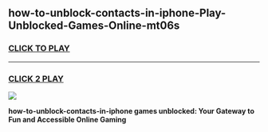 
## how-to-unblock-contacts-in-iphone-Play-Unblocked-Games-Online-mt06s
<h3>
<a href="https://premium76.site?title=how-to-unblock-contacts-in-iphone&ref=25A">CLICK TO PLAY</a></h3>
<hr>

<h3>
<a href="https://premium76.site?title=how-to-unblock-contacts-in-iphone&ref=25A">CLICK 2 PLAY</a>
  
</h3>

<a href="https://premium76.site?title=how-to-unblock-contacts-in-iphone&ref=25A"><img src="https://clearcache.store/games.png"></a>


**how-to-unblock-contacts-in-iphone games unblocked: Your Gateway to Fun and Accessible Online Gaming**
